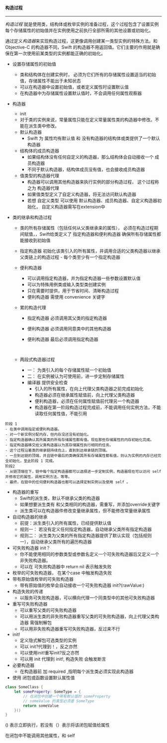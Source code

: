 #### 构造过程

---

*构造过程* 就是使用类，结构体或枚举实例的准备过程，这个过程包含了设置实例每个存储属性的初始值并在实例使用之前执行全部所需的其他设置或初始化。

通过定义*构造器*来实现构造过程，这更像调用创建某一类型实例的特殊方法。和 Objective-C 的构造器不同，Swift 的构造器不用返回值。它们主要的作用就是确保在第一次使用前某类型的实例都能正确的初始化。

- 设置存储属性的初始值

  - 类和结构体在创建实例时， 必须为它们所有的存储属性设置适当的初始值，存储属性不能出于未知状态
  - 可以在构造器中设置初始值，或者定义属性时设置默认值
  - 在构造器中为存储属性设置默认值时，不会调用任何属性观察器

- 构造器

  - init
  - 对于类的实例来说，常量属性只能在定义常量属性类的构造器中修改。不能在派生类中修改。
  - 默认构造器
    - Swift 为 属性均有默认值 和 没有构造器的结构体或类提供了一个默认构造器
  - 结构体的成员构造器
    - 如果结构体没有任何自定义的构造器，那么结构体会自动接收一个 成员构造器
    - 不同于默认构造器，结构体成员没有值，也会接收成员构造器
  - 值类型的构造器代理
    - 构造器可以调用其他构造器来执行实例的部分构造过程， 这个过程称之为 构造器代理
    - 如果值类型定义了自定义构造器，将无法访问默认构造器
    - 若想  自定义类型 可以使用  默认构造器、成员构造器、自定义构造器初始化， 自定义构造器需写在extension中

- 类的继承和构造过程

  - 类的所有存储属性（包括任何从父类继承来的属性）， 必须在构造过程期间赋值，，Swift给类定义了 指定构造器和便利构造器    确保所有存储属性都能接收到初始值

  - 指定构造器  初始化该类引入的所有属性，并调用合适的父类构造器以继承父类链上的构造过程 - 每个类至少有一个指定构造器

  - 便利构造器  

    - 可以调用指定构造器，并为指定构造器一些参数设置默认值
    - 可以为特殊用例类或输入类型类创建实例
    - 只在需要时提供，用于节省时间、清晰构造过程
    - 便利构造器 需使用 convenience 关键字

  - 累的构造代理

    - 指定构造器 必须调用其父类的指定构造器

    - 便利构造器 必须调用同意类中的其他构造器

    - 便利构造器 最后必须调用指定构造器

      ​

  - 两段式构造器过程

    - 一： 为类引入的每个存储属性赋一个初始值
    - 二： 在实例被认为可使用前，进一步定制存储属性
    - 编译器 提供安全检查
      - 引入的所有属性，在向上代理父类构造器之前完成初始化
      - 构造器必须在继承属性赋值前，向上代理父类构造器
      - 便利构造器，必须在任何属性赋值前代理另一个构造器
      - 构造器在第一阶段构造过程完成前，不能调用任何实例方法，不能读取任何属性值，不能引用

```
阶段 1
- 在类中调用指定或便利构造器。
- 对一个新实例分配内存，但内存没还没有初始化。
- 指定构造器确认其所属类的所有存储属性都有值。现在那些存储属性的内存初始化完成。
- 指定构造器移交给父类构造器以为其存储属性执行相同的任务。
- 这个过程沿着类的继承链持续向上，直到到达继承链的顶端。
- 一旦到达链的顶端，并且链中最后的类确保其所有存储属性都有值，则认为实例的内存已经完全初始化，至此阶段 1 完成。
阶段2
- 从链顶端往下，链中每个指定构造器都可以选择进一步定制实例，构造器现在可以访问 self 并修改它的属性，调用实例方法，等等。
- 最终，在链中的任何便利构造器也都可以选择定制实例以及使用 self 。
```

- 构造器的重写
  - Swift的派生类，默认不继承父类的构造器
  - 如果想要派生类有 和父类相同的构造器，需重写，并添加override关键字
  - 派生类可以在构造器件修改变量继承属性，但不能修改常量继承属性
- 自动构造器的继承
  - 前提：派生类引入的所有属性，已经提供默认值
  - 规则一： 若没有定义任何指定构造器，自动继承父类所有指定构造器
  - 规则二： 派生类为父类的所有指定构造器提供了默认实现（包括规则一），自动继承父类所有的遍历构造器
- 可失败构造器 init？
  - 你不能使用相同的参数类型或参数名定义一个可失败构造器后又定义一个非失败构造器。
  - 可以在 可失败构造器中 return nil 表示触发失败
- 枚举的可失败构造器， 在某个case 中触发构造失败
- 带有原始值枚举的可失败构造器
  - 带有原始值的枚举会自动接收一个可失败构造器 init?(rawValue:)
- 构造失败的传递
  - 以服务可失败构造器，可以横向代理一个同类型中的其他可失败构造器
- 重写可失败构造器
  - 可以重写父类的可失败构造器
  - 可以用派生类的非失败构造器重写父类的可失败构造器，向上代理父类构造器 需强制解包
  - 可以用非失败构造器重写可失败构造器，反过来不行
- init!
  - 定义隐式解包可选类型的实例
  - 可以 init?代理到！，反之亦然
  - 可以使用init!重写init?反之亦然
  - 可以用 init 代理到 init!, 构造失败   会触发断言
- 必要构造器
  - 在构造器前 加  required ,指明每个派生类必须实现此构造器
- 使用 闭包或函数设置默认属性值

```swift
class SomeClass {
    let someProperty: SomeType = {
        // 在闭包中创建一个带有默认值的 someProperty
        // someValue 的类型必须是 SomeType
        return someValue
    }()
}
```

()   表示立即执行，若没有（）表示将该闭包赋值给属性

在闭包中不能调用其他属性，和 self